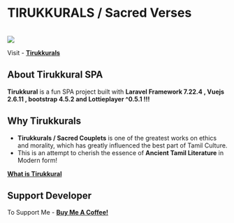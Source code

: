 
<p align="center">
<h1>TIRUKKURALS / Sacred Verses</h1><br>
<img src="https://tirukkurals.com/assets/icons/og1200.png" ></p>

<!-- # **TIRUKKURALS / Sacred Verses** -->
<!-- ![alt text](https://tirukkurals.com/assets/icons/og1200.png) -->

Visit - **[Tirukkurals](https://tirukkurals.com)**

## About Tirukkural SPA

**Tirukkural** is a fun SPA project built with **Laravel Framework 7.22.4 , Vuejs 2.6.11 , bootstrap 4.5.2 and Lottieplayer ^0.5.1 !!!**

## Why Tirukkurals

- **Tirukkurals / Sacred Couplets** is one of the greatest works on ethics and morality, which has greatly influenced the best part of Tamil Culture.
- This is an attempt to cherish the essence of **Ancient Tamil Literature** in Modern form! 
 

**[What is Tirukkural](https://en.wikipedia.org/wiki/Tirukkural)**

## Support Developer

To Support Me - **[Buy Me A Coffee!](https://www.buymeacoffee.com/Elanchez)**

